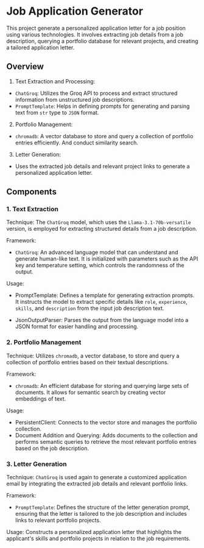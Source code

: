 # Job Application Generator

This project generate a personalized application letter for a job position using various technologies. It involves extracting job details from a job description, querying a portfolio database for relevant projects, and creating a tailored application letter.

## Overview
1. Text Extraction and Processing:

- `ChatGroq`: Utilizes the Groq API to process and extract structured information from unstructured job descriptions.
- `PromptTemplate`: Helps in defining prompts for generating and parsing text from `str` type to `JSON` format.

2. Portfolio Management:
- `chromadb`: A vector database to store and query a collection of portfolio entries efficiently. And conduct similarity search.

3. Letter Generation:
- Uses the extracted job details and relevant project links to generate a personalized application letter.

## Components
### 1. Text Extraction

Technique: The `ChatGroq` model, which uses the `Llama-3.1-70b-versatile` version, is employed for extracting structured details from a job description.

Framework:
- `ChatGroq`: An advanced language model that can understand and generate human-like text. It is initialized with parameters such as the API key and temperature setting, which controls the randomness of the output.

Usage:
- PromptTemplate: Defines a template for generating extraction prompts. It instructs the model to extract specific details like `role`, `experience`, `skills`, and `description` from the input job description text.

- JsonOutputParser: Parses the output from the language model into a JSON format for easier handling and processing.
  
### 2. Portfolio Management

Technique: Utilizes `chromadb`, a vector database, to store and query a collection of portfolio entries based on their textual descriptions.

Framework:
- `chromadb`: An efficient database for storing and querying large sets of documents. It allows for semantic search by creating vector embeddings of text.

Usage:
- PersistentClient: Connects to the vector store and manages the portfolio collection.
- Document Addition and Querying: Adds documents to the collection and performs semantic queries to retrieve the most relevant portfolio entries based on the job description.

### 3. Letter Generation

Technique: `ChatGroq`  is used again to generate a customized application email by integrating the extracted job details and relevant portfolio links.

Framework:
- `PromptTemplate`: Defines the structure of the letter generation prompt, ensuring that the letter is tailored to the job description and includes links to relevant portfolio projects.

Usage:
Constructs a personalized application letter that highlights the applicant's skills and portfolio projects in relation to the job requirements.


